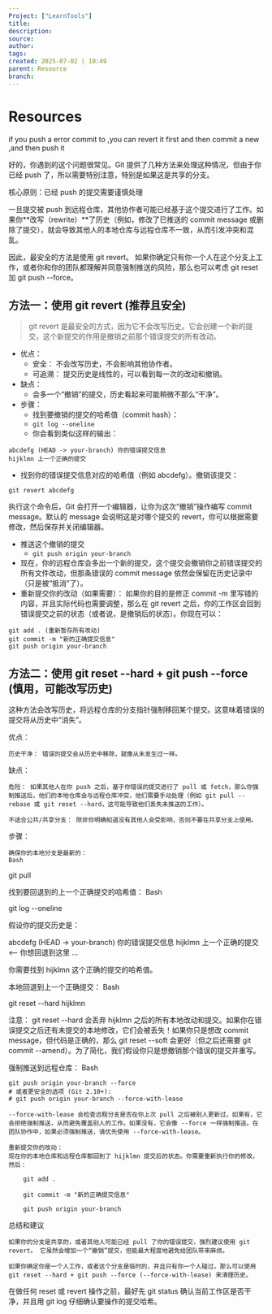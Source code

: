 ```yaml
---
Project: ["LearnTools"]
title: 
description: 
source: 
author: 
tags: 
created: 2025-07-02 | 10:49
parent: Resource
branch: 
---
```

# Resources
if you push a error commit to  ,you can revert it first and then commit a new ,and then push it

好的，你遇到的这个问题很常见。Git 提供了几种方法来处理这种情况，但由于你已经 push 了，所以需要特别注意，特别是如果这是共享的分支。

核心原则：已经 push 的提交需要谨慎处理

一旦提交被 push 到远程仓库，其他协作者可能已经基于这个提交进行了工作。如果你**改写（rewrite）**了历史（例如，修改了已推送的 commit message 或删除了提交），就会导致其他人的本地仓库与远程仓库不一致，从而引发冲突和混乱。

因此，最安全的方法是使用 git revert。 如果你确定只有你一个人在这个分支上工作，或者你和你的团队都理解并同意强制推送的风险，那么也可以考虑 git reset 加 git push --force。

## 方法一：使用 git revert (推荐且安全)

> git revert 是最安全的方式，因为它不会改写历史。它会创建一个新的提交，这个新提交的作用是撤销之前那个错误提交的所有改动。

- 优点：
	- 安全： 不会改写历史，不会影响其他协作者。
	- 可追溯： 提交历史是线性的，可以看到每一次的改动和撤销。
- 缺点：
	- 会多一个“撤销”的提交，历史看起来可能稍微不那么“干净”。
- 步骤：
	- 找到要撤销的提交的哈希值（commit hash）：
	- `git log --oneline`
	- 你会看到类似这样的输出：
```
abcdefg (HEAD -> your-branch) 你的错误提交信息
hijklmn 上一个正确的提交
```

- 找到你的错误提交信息对应的哈希值（例如 abcdefg）。撤销该提交：

`git revert abcdefg`

执行这个命令后，Git 会打开一个编辑器，让你为这次“撤销”操作编写 commit message。默认的 message 会说明这是对哪个提交的 revert，你可以根据需要修改，然后保存并关闭编辑器。

- 推送这个撤销的提交
	- `git push origin your-branch`
- 现在，你的远程仓库会多出一个新的提交，这个提交会撤销你之前错误提交的所有文件改动，但那条错误的 commit message 依然会保留在历史记录中（只是被“抵消”了）。
- 重新提交你的改动（如果需要）：
    如果你的目的是修正 commit -m 里写错的内容，并且实际代码也需要调整，那么在 git revert 之后，你的工作区会回到错误提交之前的状态（或者说，是撤销后的状态）。你现在可以：
```
git add . (重新暂存所有改动)
git commit -m "新的正确提交信息"
git push origin your-branch
```

## 方法二：使用 git reset --hard + git push --force (慎用，可能改写历史)

这种方法会改写历史，将远程仓库的分支指针强制移回某个提交。这意味着错误的提交将从历史中“消失”。

优点：

    历史干净： 错误的提交会从历史中移除，就像从未发生过一样。

缺点：

    危险： 如果其他人在你 push 之后，基于你错误的提交进行了 pull 或 fetch，那么你强制推送后，他们的本地仓库会与远程仓库冲突，他们需要手动处理（例如 git pull --rebase 或 git reset --hard，这可能导致他们丢失未推送的工作）。

    不适合公共/共享分支： 除非你明确知道没有其他人会受影响，否则不要在共享分支上使用。

步骤：

    确保你的本地分支是最新的：
    Bash

git pull

找到要回退到的上一个正确提交的哈希值：
Bash

git log --oneline

假设你的提交历史是：

abcdefg (HEAD -> your-branch) 你的错误提交信息
hijklmn 上一个正确的提交 <-- 你想回退到这里
...

你需要找到 hijklmn 这个正确的提交的哈希值。

本地回退到上一个正确提交：
Bash

git reset --hard hijklmn

注意： git reset --hard 会丢弃 hijklmn 之后的所有本地改动和提交。如果你在错误提交之后还有未提交的本地修改，它们会被丢失！如果你只是想改 commit message，但代码是正确的，那么 git reset --soft 会更好（但之后还需要 git commit --amend）。为了简化，我们假设你只是想撤销那个错误的提交并重写。

强制推送到远程仓库：
Bash

    git push origin your-branch --force
    # 或者更安全的选项 (Git 2.10+):
    # git push origin your-branch --force-with-lease

    --force-with-lease 会检查远程分支是否在你上次 pull 之后被别人更新过。如果有，它会拒绝强制推送，从而避免覆盖别人的工作。如果没有，它会像 --force 一样强制推送。在团队协作中，如果必须强制推送，请优先使用 --force-with-lease。

    重新提交你的改动：
    现在你的本地仓库和远程仓库都回到了 hijklmn 提交后的状态。你需要重新执行你的修改，然后：

        git add .

        git commit -m "新的正确提交信息"

        git push origin your-branch

总结和建议

    如果你的分支是共享的，或者其他人可能已经 pull 了你的错误提交，强烈建议使用 git revert。 它虽然会增加一个“撤销”提交，但能最大程度地避免给团队带来麻烦。

    如果你确定你是一个人工作，或者这个分支是临时的，并且只有你一个人碰过，那么可以使用 git reset --hard + git push --force (--force-with-lease) 来清理历史。

在做任何 reset 或 revert 操作之前，最好先 git status 确认当前工作区是否干净，并且用 git log 仔细确认要操作的提交哈希。